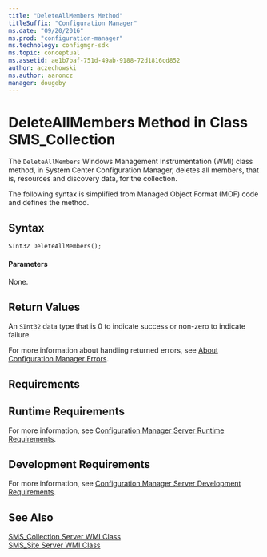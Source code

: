 ```yaml
---
title: "DeleteAllMembers Method"
titleSuffix: "Configuration Manager"
ms.date: "09/20/2016"
ms.prod: "configuration-manager"
ms.technology: configmgr-sdk
ms.topic: conceptual
ms.assetid: ae1b7baf-751d-49ab-9188-72d1816cd852
author: aczechowski
ms.author: aaroncz
manager: dougeby
---
```

# DeleteAllMembers Method in Class SMS_Collection
The `DeleteAllMembers` Windows Management Instrumentation (WMI) class method, in System Center Configuration Manager, deletes all members, that is, resources and discovery data, for the collection.  

 The following syntax is simplified from Managed Object Format (MOF) code and defines the method.  

## Syntax  

```  
SInt32 DeleteAllMembers();  
```  

#### Parameters  
 None.  

## Return Values  
 An  `SInt32` data type that is 0 to indicate success or non-zero to indicate failure.  

 For more information about handling returned errors, see [About Configuration Manager Errors](../../../../../develop/core/understand/about-configuration-manager-errors.md).  

## Requirements  

## Runtime Requirements  
 For more information, see [Configuration Manager Server Runtime Requirements](../../../../../develop/core/reqs/server-runtime-requirements.md).  

## Development Requirements  
 For more information, see [Configuration Manager Server Development Requirements](../../../../../develop/core/reqs/server-development-requirements.md).  

## See Also  
 [SMS_Collection Server WMI Class](../../../../../develop/reference/core/clients/collections/sms_collection-server-wmi-class.md)   
 [SMS_Site Server WMI Class](../../../../../develop/reference/core/servers/configure/sms_site-server-wmi-class.md)
